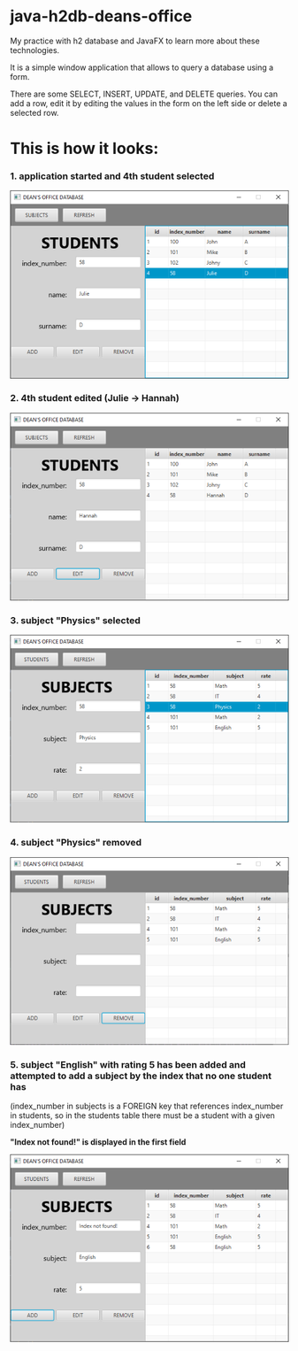 # java-h2db-deans-office

My practice with h2 database and JavaFX to learn more about these technologies.

It is a simple window application that allows to query a database using a form.

There are some SELECT, INSERT, UPDATE, and DELETE queries. You can add a row, edit it by editing the values in the
form on the left side or delete a selected row.

# This is how it looks:
### 1. application started and 4th student selected
  ![](screenshoots/app_started.png)


### 2. 4th student edited (Julie -> Hannah)
  ![](screenshoots/student_edited.png)

### 3. subject "Physics" selected
  ![](screenshoots/subject_selected.png)

### 4. subject "Physics" removed
![](screenshoots/subject_removed_new.png)

### 5. subject "English" with rating 5 has been added and attempted to add a subject by the index that no one student has
(index_number in subjects is a FOREIGN key that references index_number in students, so in the students table there 
must 
be a student with a given index_number)

<b>"Index not found!" is displayed in the first field</b>

![](screenshoots/subject_invalid_index.png)
